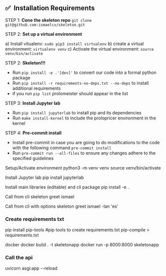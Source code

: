 ## ✅&nbsp; Installation Requirements

STEP 1: **Cone the skeleton repo**
`git clone git@github.com:ismaelcv/skeleton.git`

STEP 2: **Set up a virtual environment**

a) Install vitualenv: `sudo pip3 install virtualenv`
b) create a virtual environment: `virtualenv venv`
c) Activate the virtual environment: `source venv/bin/activate`

STEP 2: **Skeleton!!!**

- Run `pip install -e .'[dev]'` to convert our code into a formal python package
- Run `pip install -r requirements-no-deps.txt --no-deps` to install additional requirements
- if you run `pip list` prolomeister should appear in the list

STEP 3: **Install Jupyter lab**

- Run `pip install jupyterlab` to install pip and its dependencies
- Run `make install-kernel` to include the prolopricer environment in the kernel

STEP 4: **Pre-commit install**

- Install pre-commit in case you are going to do modifications to the code with the following command `pre-commit install`
- Run `pre-commit run --all-files` to ensure any changes adhere to the specified guidelines

Setup/Activate environment
python3 -m venv venv
source venv/bin/activate

Install Jupyter lab
pip install jupyterlab

Install main libraries (editable)
and cli package
pip install -e .

Call from cli
skeleton greet ismael

Call from cli with options
skeleton greet ismael -lan 'es'

### Create requirements txt

pip install pip-tools #pip tools to create requirements.txt
pip-compile > requirements.txt

docker
docker build . -t skeletonapp
docker run -p 8000:8000 skeletonapp

### Call the api

uvicorn asgi:app --reload
